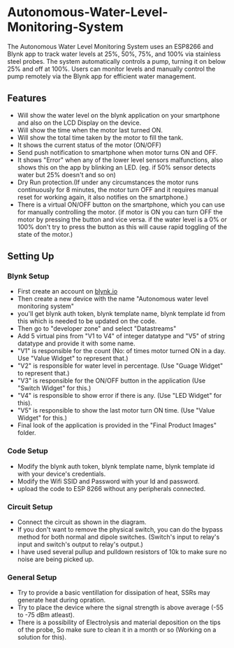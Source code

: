 # Autonomous-Water-Level-Monitoring-System
The Autonomous Water Level Monitoring System uses an ESP8266 and Blynk app to track water levels at 25%, 50%, 75%, and 100% via stainless steel probes. The system automatically controls a pump, turning it on below 25% and off at 100%. Users can monitor levels and manually control the pump remotely via the Blynk app for efficient water management.
## Features
- Will show the water level on the blynk application on your smartphone and also on the LCD Display on the device.
- Will show the time when the motor last turned ON.
- Will show the total time taken by the motor to fill the tank.
- It shows the current status of the motor (ON/OFF)
- Send push notification to smartphone when motor turns ON and OFF.
- It shows "Error" when any of the lower level sensors malfunctions, also shows this on the app by blinking an LED. (eg. if 50% sensor detects water but 25% doesn't and so on)
- Dry Run protection.(If under any circumstances the motor runs continuously for 8 minutes, the motor turn OFF and it requires manual reset for working again, it also notifies on the smartphone.)
- There is a virtual ON/OFF button on the smartphone, which you can use for manually controlling the motor. (if motor is ON you can turn OFF the motor by pressing the button and vice versa. if the water level is a 0% or 100% don't try to press the button as this will cause rapid toggling of the state of the motor.)
 ## Setting Up
 ### Blynk Setup
 - First create an account on [blynk.io](https://blynk.io/)
 - Then create a new device with the name "Autonomous water level monitoring system"
 - you'll get blynk auth token, blynk template name, blynk template id from this which is needed to be updated on the code.
 - Then go to "developer zone" and select "Datastreams"
 - Add 5 virtual pins from "V1 to V4" of integer datatype and "V5" of string datatype and provide it with some name.
 - "V1" is responsible for the count (No: of times motor turned ON in a day. Use "Value Widget" to represent that.)
 - "V2" is responsible for water level in percentage. (Use "Guage Widget" to represent that.)
 - "V3" is responsible for the ON/OFF button in the application (Use "Switch Widget" for this.)
 - "V4" is responsible to show error if there is any. (Use "LED Widget" for this).
 - "V5" is responsible to show the last motor turn ON time. (Use "Value Widget" for this.)
 - Final look of the application is provided in the "Final Product Images" folder.
### Code Setup
- Modify the blynk auth token, blynk template name, blynk template id with your device's credentials.
- Modify the Wifi SSID and Password with your Id and password.
- upload the code to ESP 8266 without any peripherals connected.
### Circuit Setup
- Connect the circuit as shown in the diagram.
- If you don't want to remove the physical switch, you can do the bypass method for both normal and dipole switches. (Switch's input to relay's input and switch's output to relay's output.)
- I have used several pullup and pulldown resistors of 10k to make sure no noise are being picked up.
### General Setup
- Try to provide a basic ventillation for dissipation of heat, SSRs may generate heat during opration.
- Try to place the device where the signal strength is above average (-55 to -75 dBm atleast).
- There is a possibility of Electrolysis and material deposition on the tips of the probe, So make sure to clean it in a month or so (Working on a solution for this).

